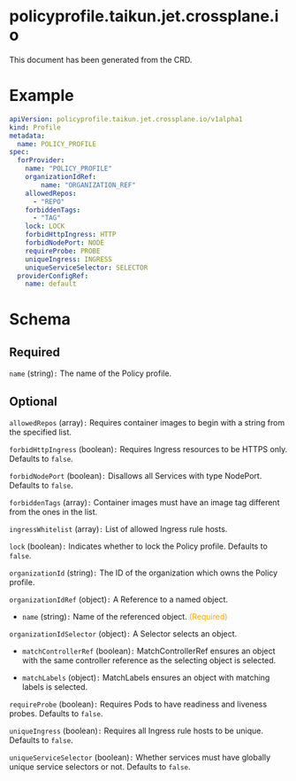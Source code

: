 
policyprofile.taikun.jet.crossplane.io
======================================


This document has been generated from the CRD.
  

# Example


```yaml
apiVersion: policyprofile.taikun.jet.crossplane.io/v1alpha1
kind: Profile
metadata:
  name: POLICY_PROFILE
spec:
  forProvider:
    name: "POLICY_PROFILE"
    organizationIdRef:
        name: "ORGANIZATION_REF"
    allowedRepos:
      - "REPO"
    forbiddenTags:
      - "TAG"
    lock: LOCK
    forbidHttpIngress: HTTP
    forbidNodePort: NODE
    requireProbe: PROBE
    uniqueIngress: INGRESS
    uniqueServiceSelector: SELECTOR
  providerConfigRef:
    name: default

```  

# Schema
  

## Required
  
`name` (string)`:` The name of the Policy profile.
  

## Optional
  
`allowedRepos` (array)`:` Requires container images to begin with a string from the specified list.
  
`forbidHttpIngress` (boolean)`:` Requires Ingress resources to be HTTPS only. Defaults to `false`.
  
`forbidNodePort` (boolean)`:` Disallows all Services with type NodePort. Defaults to `false`.
  
`forbiddenTags` (array)`:` Container images must have an image tag different from the ones in the list.
  
`ingressWhitelist` (array)`:` List of allowed Ingress rule hosts.
  
`lock` (boolean)`:` Indicates whether to lock the Policy profile. Defaults to `false`.
  
`organizationId` (string)`:` The ID of the organization which owns the Policy profile.
  
`organizationIdRef` (object)`:` A Reference to a named object.

* `name` (string)`:` Name of the referenced object.<font color="orange"> (Required)</font>  
  
`organizationIdSelector` (object)`:` A Selector selects an object.

* `matchControllerRef` (boolean)`:` MatchControllerRef ensures an object with the same controller reference as the selecting object is selected.  

* `matchLabels` (object)`:` MatchLabels ensures an object with matching labels is selected.  
  
`requireProbe` (boolean)`:` Requires Pods to have readiness and liveness probes. Defaults to `false`.
  
`uniqueIngress` (boolean)`:` Requires all Ingress rule hosts to be unique. Defaults to `false`.
  
`uniqueServiceSelector` (boolean)`:` Whether services must have globally unique service selectors or not. Defaults to `false`.
  
